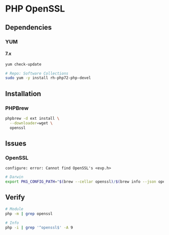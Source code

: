# PHP OpenSSL

## Dependencies

### YUM

#### 7.x

```sh
yum check-update

# Repo: Software Collections
sudo yum -y install rh-php72-php-devel
```

## Installation

### PHPBrew

```sh
phpbrew -d ext install \
  --downloader=wget \
  openssl
```

## Issues

### OpenSSL

```log
configure: error: Cannot find OpenSSL's <evp.h>
```

```sh
# Darwin
export PKG_CONFIG_PATH="$(brew --cellar openssl)/$(brew info --json openssl | jq -r '.[0].installed[0].version')/lib/pkgconfig:$PKG_CONFIG_PATH"
```

## Verify

```sh
# Module
php -m | grep openssl

# Info
php -i | grep '^openssl$' -A 9
```

<!-- ## Issues

### TBD

```log
PHP Warning:  Module 'openssl' already loaded in Unknown on line 0
```

```sh
phpbrew -d ext clean --purge openssl
``` -->
